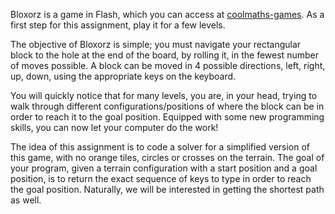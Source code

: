 Bloxorz is a game in Flash, which you can access at [coolmaths-games](http://www.coolmath-games.com/0-bloxorz/index.html). 
As a first step for this assignment, play it for a few levels.

The objective of Bloxorz is simple; you must navigate your rectangular block to the hole at the end of the board, by rolling it, 
in the fewest number of moves possible. 
A block can be moved in 4 possible directions, left, right, up, down, using the appropriate keys on the keyboard.

You will quickly notice that for many levels, you are, in your head, trying to walk through different configurations/positions of 
where the block can be in order to reach it to the goal position. Equipped with some new programming skills, you can now let your computer do the work!

The idea of this assignment is to code a solver for a simplified version of this game, with no orange tiles, circles or crosses on the terrain. 
The goal of your program, given a terrain configuration with a start position and a goal position, is to return the exact sequence of keys to 
type in order to reach the goal position. Naturally, we will be interested in getting the shortest path as well.
